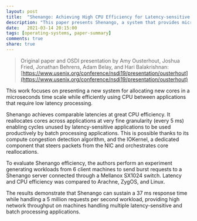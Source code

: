 ```yaml
---
layout: post
title:  "Shenango: Achieving High CPU Efficiency for Latency-sensitive Datacenter Workloads"
description: "This paper presents Shenango, a system that provides microsecond-scale tail latencies while enabling unused CPU cycles to be used by latency-sensitive batch processing applications."
date:   2021-03-14 20:15:00
tags: [operating-systems, paper-summary]
comments: true
share: true
---
```


> Original paper and OSDI presentation by Amy Ousterhout, Joshua Fried, Jonathan Behrens, Adam Belay, and Hari Balakrishnan: [https://www.usenix.org/conference/nsdi19/presentation/ousterhout](https://www.usenix.org/conference/nsdi19/presentation/ousterhout)

This work focuses on presenting a new system for allocating new cores in a microseconds time scale while efficiently using CPU between applications that require low latency processing.

Shenango achieves comparable latencies at great CPU efficiency. It reallocates cores across applications at very fine granularity (every 5 ms) enabling cycles unused by latency-sensitive applications to be used productively by batch processing applications. This is possible thanks to its compute congestion detection algorithm, and the IOKernel, a dedicated component that steers packets from the NIC and orchestrates core reallocations.

To evaluate Shenango efficiency, the authors perform an experiment generating workloads from 6 client machines to send burst requests to a Shenango server connected through a Mellanox SX1024 switch. Latency and CPU efficiency was compared to Arachne, ZygOS, and Linux.

The results demonstrate that Shenango can sustain a 37 ms response time while handling a 5 million requests per second workload, providing high network throughput on machines handling multiple latency-sensitive and batch processing applications.
